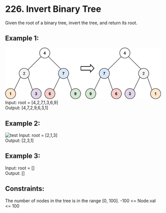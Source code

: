 # 226. Invert Binary Tree

Given the root of a binary tree, invert the tree, and return its root.

## Example 1:
![test](../../../../images/invert-tree-1.jpg)
Input: root = [4,2,7,1,3,6,9]  
Output: [4,7,2,9,6,3,1]  

## Example 2:
![test](../../../images/invert-tree-2.jpg)
Input: root = [2,1,3]  
Output: [2,3,1]  

## Example 3:
Input: root = []  
Output: []  
 

## Constraints:
The number of nodes in the tree is in the range [0, 100].
-100 <= Node.val <= 100
